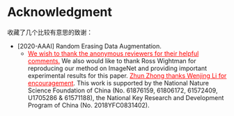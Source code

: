 # Acknowledgment

收藏了几个比较有意思的致谢：

- [2020-AAAI] Random Erasing Data Augmentation.
  - <span style="color:red"><u>We wish to thank the anonymous reviewers for their helpful comments.</u></span> We also would like to thank Ross Wightman for reproducing our method on ImageNet and providing important experimental results for this paper. <span style="color:red"><u>Zhun Zhong thanks Wenjing Li for encouragement</u></span>. This work is supported by the National Nature Science Foundation of China (No. 61876159, 61806172, 61572409, U1705286 & 61571188), the National Key Research and Development Program of China (No. 2018YFC0831402).

